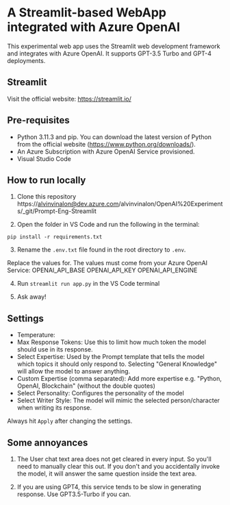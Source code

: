 # A Streamlit-based WebApp integrated with Azure OpenAI
This experimental web app uses the Streamlit web development framework and integrates with Azure OpenAI. It supports GPT-3.5 Turbo and GPT-4 deployments.


## Streamlit
Visit the official website: https://streamlit.io/


## Pre-requisites
- Python 3.11.3 and pip. You can download the latest version of Python from the official website (https://www.python.org/downloads/). 
- An Azure Subscription with Azure OpenAI Service provisioned.
- Visual Studio Code

## How to run locally
1. Clone this repository
https://alvinvinalon@dev.azure.com/alvinvinalon/OpenAI%20Experiments/_git/Prompt-Eng-Streamlit

2. Open the folder in VS Code and run the following in the terminal:

```pip install -r requirements.txt```

3. Rename the ```.env.txt``` file found in the root directory to ```.env```.

Replace the values for. The values must come from your Azure OpenAI Service:
OPENAI_API_BASE
OPENAI_API_KEY
OPENAI_API_ENGINE

4. Run ```streamlit run app.py``` in the VS Code terminal

5. Ask away!

## Settings
- Temperature:
- Max Response Tokens: Use this to limit how much token the model should use in its response.
- Select Expertise: Used by the Prompt template that tells the model which topics it should only respond to. Selecting "General Knowledge" will allow the model to answer anything.
- Custom Expertise (comma separated): Add more expertise e.g. "Python, OpenAI, Blockchain" (without the double quotes)
- Select Personality: Configures the personality of the model
- Select Writer Style: The model will mimic the selected person/character when writing its response.

Always hit ```Apply``` after changing the settings.

## Some annoyances
1. The User chat text area does not get cleared in every input. So you'll need to manually clear this out.
If you don't and you accidentally invoke the model, it will answer the same question inside the text area.

2. If you are using GPT4, this service tends to be slow in generating response. Use GPT3.5-Turbo if you can.